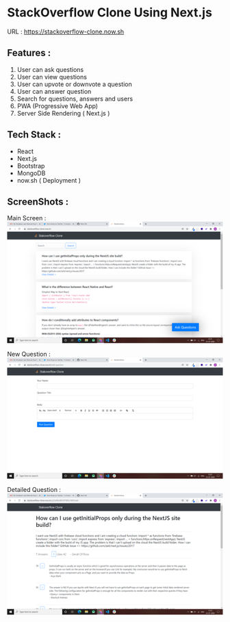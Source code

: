# StackOverflow Clone Using Next.js
URL : https://stackoverflow-clone.now.sh

## Features : 
1. User can ask questions
2. User can view questions
3. User can upvote or downvote a question
4. User can answer question
5. Search for questions, answers and users
6. PWA (Progressive Web App)
7. Server Side Rendering ( Next.js )

## Tech Stack :
 - React
 - Next.js
 - Bootstrap
 - MongoDB
 - now.sh ( Deployment )
 
 ## ScreenShots : 
 
Main Screen : 
![Main Screenshot](1.png)

New Question : 
![Main Screenshot](2.png)

Detailed Question : 
![Main Screenshot](3.png)

